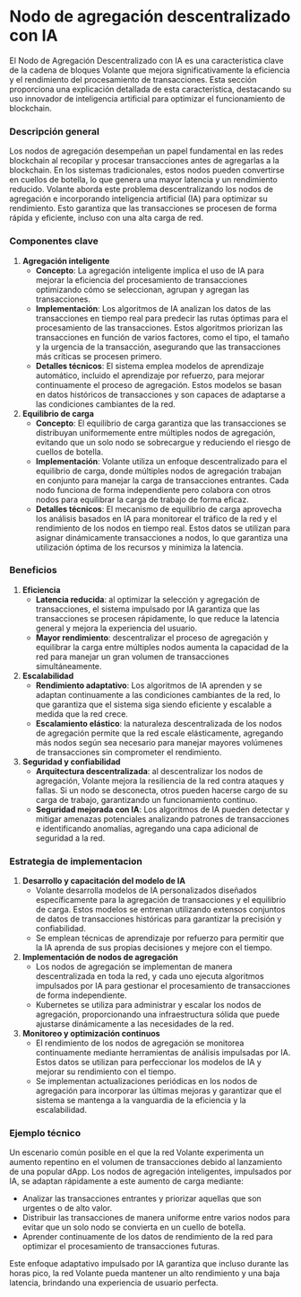 # Nodo de agregación descentralizado con IA

El Nodo de Agregación Descentralizado con IA es una característica clave de la cadena de bloques Volante que mejora significativamente la eficiencia y el rendimiento del procesamiento de transacciones. Esta sección proporciona una explicación detallada de esta característica, destacando su uso innovador de inteligencia artificial para optimizar el funcionamiento de blockchain.

### **Descripción general**

Los nodos de agregación desempeñan un papel fundamental en las redes blockchain al recopilar y procesar transacciones antes de agregarlas a la blockchain. En los sistemas tradicionales, estos nodos pueden convertirse en cuellos de botella, lo que genera una mayor latencia y un rendimiento reducido. Volante aborda este problema descentralizando los nodos de agregación e incorporando inteligencia artificial (IA) para optimizar su rendimiento. Esto garantiza que las transacciones se procesen de forma rápida y eficiente, incluso con una alta carga de red.

### **Componentes clave**

1. **Agregación inteligente**
   * **Concepto**: La agregación inteligente implica el uso de IA para mejorar la eficiencia del procesamiento de transacciones optimizando cómo se seleccionan, agrupan y agregan las transacciones.
   * **Implementación**: Los algoritmos de IA analizan los datos de las transacciones en tiempo real para predecir las rutas óptimas para el procesamiento de las transacciones. Estos algoritmos priorizan las transacciones en función de varios factores, como el tipo, el tamaño y la urgencia de la transacción, asegurando que las transacciones más críticas se procesen primero.
   * **Detalles técnicos**: El sistema emplea modelos de aprendizaje automático, incluido el aprendizaje por refuerzo, para mejorar continuamente el proceso de agregación. Estos modelos se basan en datos históricos de transacciones y son capaces de adaptarse a las condiciones cambiantes de la red.
2. **Equilibrio de carga**
   * **Concepto**: El equilibrio de carga garantiza que las transacciones se distribuyan uniformemente entre múltiples nodos de agregación, evitando que un solo nodo se sobrecargue y reduciendo el riesgo de cuellos de botella.
   * **Implementación**: Volante utiliza un enfoque descentralizado para el equilibrio de carga, donde múltiples nodos de agregación trabajan en conjunto para manejar la carga de transacciones entrantes. Cada nodo funciona de forma independiente pero colabora con otros nodos para equilibrar la carga de trabajo de forma eficaz.
   * **Detalles técnicos**: El mecanismo de equilibrio de carga aprovecha los análisis basados en IA para monitorear el tráfico de la red y el rendimiento de los nodos en tiempo real. Estos datos se utilizan para asignar dinámicamente transacciones a nodos, lo que garantiza una utilización óptima de los recursos y minimiza la latencia.

### **Beneficios**

1. **Eficiencia**
   * **Latencia reducida**: al optimizar la selección y agregación de transacciones, el sistema impulsado por IA garantiza que las transacciones se procesen rápidamente, lo que reduce la latencia general y mejora la experiencia del usuario.
   * **Mayor rendimiento**: descentralizar el proceso de agregación y equilibrar la carga entre múltiples nodos aumenta la capacidad de la red para manejar un gran volumen de transacciones simultáneamente.
2. **Escalabilidad**
   * **Rendimiento adaptativo**: Los algoritmos de IA aprenden y se adaptan continuamente a las condiciones cambiantes de la red, lo que garantiza que el sistema siga siendo eficiente y escalable a medida que la red crece.
   * **Escalamiento elástico**: la naturaleza descentralizada de los nodos de agregación permite que la red escale elásticamente, agregando más nodos según sea necesario para manejar mayores volúmenes de transacciones sin comprometer el rendimiento.
3. **Seguridad y confiabilidad**
   * **Arquitectura descentralizada**: al descentralizar los nodos de agregación, Volante mejora la resiliencia de la red contra ataques y fallas. Si un nodo se desconecta, otros pueden hacerse cargo de su carga de trabajo, garantizando un funcionamiento continuo.
   * **Seguridad mejorada con IA**: Los algoritmos de IA pueden detectar y mitigar amenazas potenciales analizando patrones de transacciones e identificando anomalías, agregando una capa adicional de seguridad a la red.

### **Estrategia de implementacion**

1. **Desarrollo y capacitación del modelo de IA**
   * Volante desarrolla modelos de IA personalizados diseñados específicamente para la agregación de transacciones y el equilibrio de carga. Estos modelos se entrenan utilizando extensos conjuntos de datos de transacciones históricas para garantizar la precisión y confiabilidad.
   * Se emplean técnicas de aprendizaje por refuerzo para permitir que la IA aprenda de sus propias decisiones y mejore con el tiempo.
2. **Implementación de nodos de agregación**
   * Los nodos de agregación se implementan de manera descentralizada en toda la red, y cada uno ejecuta algoritmos impulsados por IA para gestionar el procesamiento de transacciones de forma independiente.
   * Kubernetes se utiliza para administrar y escalar los nodos de agregación, proporcionando una infraestructura sólida que puede ajustarse dinámicamente a las necesidades de la red.
3. **Monitoreo y optimización continuos**
   * El rendimiento de los nodos de agregación se monitorea continuamente mediante herramientas de análisis impulsadas por IA. Estos datos se utilizan para perfeccionar los modelos de IA y mejorar su rendimiento con el tiempo.
   * Se implementan actualizaciones periódicas en los nodos de agregación para incorporar las últimas mejoras y garantizar que el sistema se mantenga a la vanguardia de la eficiencia y la escalabilidad.

### **Ejemplo técnico**

Un escenario común posible en el que la red Volante experimenta un aumento repentino en el volumen de transacciones debido al lanzamiento de una popular dApp. Los nodos de agregación inteligentes, impulsados por IA, se adaptan rápidamente a este aumento de carga mediante:

* Analizar las transacciones entrantes y priorizar aquellas que son urgentes o de alto valor.
* Distribuir las transacciones de manera uniforme entre varios nodos para evitar que un solo nodo se convierta en un cuello de botella.
* Aprender continuamente de los datos de rendimiento de la red para optimizar el procesamiento de transacciones futuras.

Este enfoque adaptativo impulsado por IA garantiza que incluso durante las horas pico, la red Volante pueda mantener un alto rendimiento y una baja latencia, brindando una experiencia de usuario perfecta.
